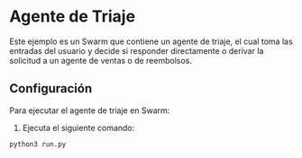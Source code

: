 # Agente de Triaje

Este ejemplo es un Swarm que contiene un agente de triaje, el cual toma las entradas del usuario y decide si responder directamente o derivar la solicitud a un agente de ventas o de reembolsos.

## Configuración

Para ejecutar el agente de triaje en Swarm:

1. Ejecuta el siguiente comando:

```shell
python3 run.py
```